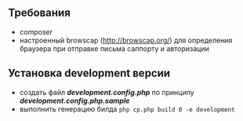 ## Требования
 - composer
 - настроенный browscap (http://browscap.org/) для определения браузера при отправке письма саппорту и авторизации
 
## Установка development версии
 - создать файл ***development.config.php*** по принципу ***development.config.php.sample***
 - выполнить генерацию билда ```php cp.php build 0 -e development```